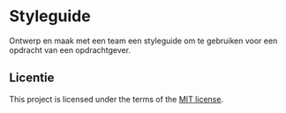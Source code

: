 # Styleguide

Ontwerp en maak met een team een styleguide om te gebruiken voor een opdracht van een opdrachtgever.

## Licentie

This project is licensed under the terms of the [MIT license](./LICENSE).


